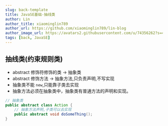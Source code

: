 ```yaml
---
slug: back-template
title: JavaSE基础-抽线类
author: Lin
author_title: xiaominglin789
author_url: https://github.com/xiaominglin789/lin-blog
author_image_url: https://avatars2.githubusercontent.com/u/74356262?s=400&u=51bc963a308dd3748ba5133c9cfd29eb3bc0c207&v=4
tags: [back, JavaSE]
---
```


## 抽线类(约束规则类)
- abstract 修饰符修饰的类 -> 抽象类
- abstract 修饰方法 -> 抽象方法,只负责声明,不写实现
- 抽象类不能 `new`,只能靠子类去实现
- 抽象方法必须在抽象类中，抽象类有普通方法的声明和实现。

```java
// 抽象类
public abstract class Action {
	// 抽象方法声明,子类可以去实现
	public abstract void doSomeThing();
}
```
